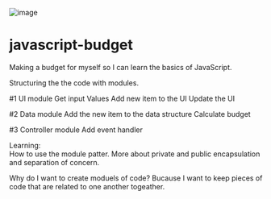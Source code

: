 ![image](https://user-images.githubusercontent.com/33230300/49782358-fef45000-fce3-11e8-8ee6-cf3449c688f5.png)

# javascript-budget

Making a budget for myself so I can learn the basics of JavaScript.

Structuring the the code with modules.

#1 UI module
Get input Values
Add new item to the UI
Update the UI

#2 Data module
Add the new item to the data structure
Calculate budget

#3 Controller module
Add event handler

Learning:  
How to use the module patter.
More about private and public encapsulation and separation of concern.

Why do I want to create moduels of code?
Bucause I want to keep pieces of code that are related to one another togeather.
